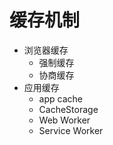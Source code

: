 # 缓存机制

- 浏览器缓存
  - 强制缓存
  - 协商缓存
- 应用缓存
  - app cache
  - CacheStorage
  - Web Worker
  - Service Worker

